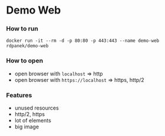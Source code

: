 # Demo Web

### How to run
`docker run -it --rm -d -p 80:80 -p 443:443 --name demo-web rdpanek/demo-web`

### How to open

- open browser with `localhost` => http
- open browser with `https://localhost` => https, http/2

### Features

- unused resources
- http/2, https
- lot of elements
- big image